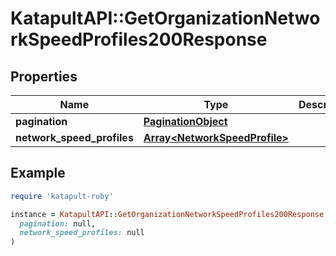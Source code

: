 # KatapultAPI::GetOrganizationNetworkSpeedProfiles200Response

## Properties

| Name | Type | Description | Notes |
| ---- | ---- | ----------- | ----- |
| **pagination** | [**PaginationObject**](PaginationObject.md) |  |  |
| **network_speed_profiles** | [**Array&lt;NetworkSpeedProfile&gt;**](NetworkSpeedProfile.md) |  |  |

## Example

```ruby
require 'katapult-ruby'

instance = KatapultAPI::GetOrganizationNetworkSpeedProfiles200Response.new(
  pagination: null,
  network_speed_profiles: null
)
```

